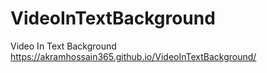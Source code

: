 # VideoInTextBackground
Video In Text Background
https://akramhossain365.github.io/VideoInTextBackground/

